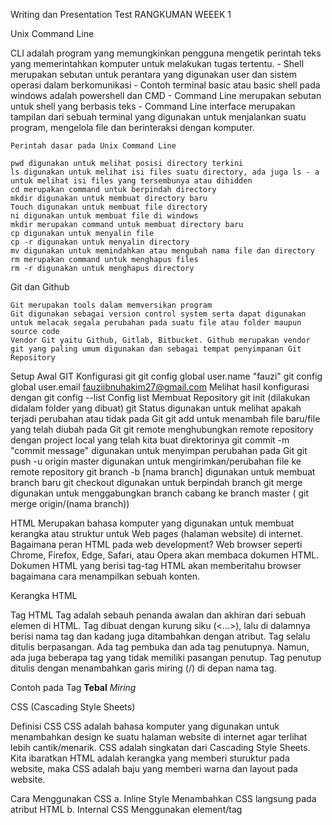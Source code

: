 Writing dan Presentation Test
    RANGKUMAN WEEEK 1

Unix Command Line

CLI adalah program yang memungkinkan pengguna mengetik perintah teks yang memerintahkan komputer untuk melakukan tugas tertentu.
    - Shell merupakan sebutan untuk perantara yang digunakan user dan sistem operasi dalam berkomunikasi
    - Contoh terminal basic atau basic shell pada windows adalah powershell dan CMD
    - Command Line merupakan sebutan untuk shell yang berbasis teks
    - Command Line interface merupakan tampilan dari sebuah terminal yang digunakan untuk menjalankan suatu program, mengelola file dan berinteraksi dengan komputer.

    Perintah dasar pada Unix Command Line

    pwd digunakan untuk melihat posisi directory terkini
    ls digunakan untuk melihat isi files suatu directory, ada juga ls - a untuk melihat isi files yang tersembunya atau dihidden
    cd merupakan command untuk berpindah directory
    mkdir digunakan untuk membuat directory baru
    Touch digunakan untuk membuat file directory
    ni digunakan untuk membuat file di windows
    mkdir merupakan command untuk membuat directory baru
    cp digunakan untuk menyalin file
    cp -r digunakan untuk menyalin directory
    mv digunakan untuk memindahkan atau mengubah nama file dan directory
    rm merupakan command untuk menghapus files
    rm -r digunakan untuk menghapus directory


Git dan Github

    Git merupakan tools dalam memversikan program
    Git digunakan sebagai version control system serta dapat digunakan untuk melacak segala perubahan pada suatu file atau folder maupun source code
    Vendor Git yaitu Github, Gitlab, Bitbucket. Github merupakan vendor git yang paling umum digunakan dan sebagai tempat penyimpanan Git Repository

Setup Awal GIT
Konfigurasi git
git config global user.name "fauzi"
git config global user.email fauziibnuhakim27@gmail.com
Melihat hasil konfigurasi dengan git config --list Config list
Membuat Repository
git init (dilakukan didalam folder yang dibuat)
git Status digunakan untuk melihat apakah terjadi perubahan atau tidak pada Git
git add untuk menambah file baru/file yang telah diubah pada Git
git remote menghubungkan remote repository dengan project local yang telah kita buat direktorinya
git commit -m "commit message" digunakan untuk menyimpan perubahan pada Git
git push -u origin master digunakan untuk mengirimkan/perubahan file ke remote repository
git branch -b [nama branch] digunakan untuk membuat branch baru
git checkout digunakan untuk berpindah branch
git merge digunakan untuk menggabungkan branch cabang ke branch master ( git merge origin/(nama branch))


HTML
Merupakan bahasa komputer yang digunakan untuk membuat kerangka atau struktur untuk Web pages (halaman website) di internet. Bagaimana peran HTML pada web development? Web browser seperti Chrome, Firefox, Edge, Safari, atau Opera akan membaca dokumen HTML. Dokumen HTML yang berisi tag-tag HTML akan memberitahu browser bagaimana cara menampilkan sebuah konten.

Kerangka HTML

<!DOCTYPE html>
<html lang="en">
<head>
	<title>Document</title>
</head>
<body>
	
</body>
</html>

Tag HTML
Tag adalah sebauh penanda awalan dan akhiran dari sebuah elemen di HTML. Tag dibuat dengan kurung siku (<...>), lalu di dalamnya berisi nama tag dan kadang juga ditambahkan dengan atribut. 
Tag selalu ditulis berpasangan. Ada tag pembuka dan ada tag penutupnya. Namun, ada juga beberapa tag yang tidak memiliki pasangan penutup. Tag penutup ditulis dengan menambahkan garis miring (/) di depan nama tag. 

Contoh pada Tag
<b>Tebal</b>
<i>Miring</i>


CSS (Cascading Style Sheets)

Definisi CSS
CSS adalah bahasa komputer yang digunakan untuk menambahkan design ke suatu halaman website di internet agar terlihat lebih cantik/menarik. CSS adalah singkatan dari Cascading Style Sheets. Kita ibaratkan HTML adalah kerangka yang memberi sturuktur pada website, maka CSS adalah baju yang memberi warna dan layout pada website. 

Cara Menggunakan CSS
a. Inline Style
    Menambahkan CSS langsung pada atribut HTML
b. Internal CSS
    Menggunakan element/tag <style> untuk menyisipkan kode CSS dan diletakan di dalam <head>
c. Eksternal CSS
    Menyisipkan kode CSS dengan cara membuat file CSS terpisah lalu menyambungkan dengan file HTML dengan menggunakan element. Element tersebut diletakan didalam element

CSS Syntax
CSS Syntax adalah syntax yang digunakan untuk menunjuk atau memilih HTML element mana yang ingin diberi style (dihias). CSS syntax terdiri dari selector, property, dan value. 

h1 {
	color: white;
}

Keterangan :
h1 : Selektor 
Color : Property 
White : Value


Algorithm and Pseudocode

    Algoritma adalah deskripsi berupa step-step yang dibutuhkan untuk mnyelesaikan suatu masalah
    Algoritma berfungsi untuk menyelesaikan masalah secara runut
    Kualitas suatu algoritma :
        Input & output harus jelas/ didefinisikan terlebih dahulu dengan tepat
        Setiap step harus benar -benar clear dan tidak ambigu
        Algoritma seharusnya tidak mengandung suatu code pada bahas pemrograman tertentu.
        algoritma harus dibuat agar dapat digunakan dlm bahas pemrograman apapun
    Kenapa harus mempelajari algotima :
        Pemrograman merupakn algoritma dan struktur data
        Data struktur dgunakan untk mngelola sebuah data
        Algoritma menyelesaikan suatu permsalahan menggunakan sebuah data tersebut.

    Pseudocode merupakan tools yang digunakan untuk menulis algoritma.
    Panduan menulis pseudocode :
        Huruf kapital digunakan untuk menulis perintah
        1 statement hanya terdiri dari 1 baris
        Menggunakan indentasi
        Harus bersifat spesifik dan simple

    Jenis Pseudocode :
        Procedural : cara berpikir runut
        Conditional: jika dibutuhkan suatu percabangan masalah (if else)
        Looping : sebuah perintah yg diulang-ulang
        Recursive : sebuah perintah yang memanggil method/function didalam sebuah function
